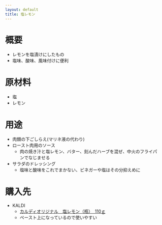 ```yaml
---
layout: default
title: 塩レモン
---
```



# 概要

- レモンを塩漬けにしたもの
- 塩味、酸味、風味付けに便利

# 原材料

- 塩
- レモン

# 用途

- 肉類の下ごしらえ(マリネ液の代わり)
- ロースト肉用のソース
   - 肉の焼き汁と塩レモン、バター、刻んだハーブを混ぜ、中火のフライパンでなじませる
- サラダのドレッシング
   - 塩味と酸味をこれでまかない、ビネガーや塩はその分抑えめに

# 購入先

- KALDI
    - [カルディオリジナル　塩レモン（瓶）　110ｇ](http://kaldi-online.com/item/4515996908910.html)
    - ペースト上になっているので使いやすい
